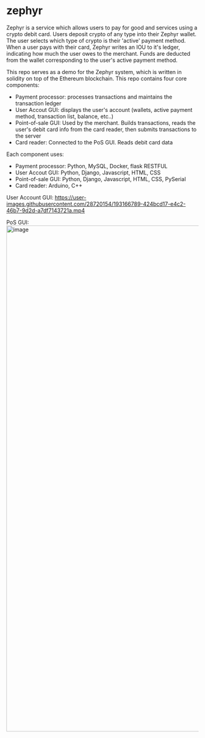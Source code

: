 # zephyr
Zephyr is a service which allows users to pay for good and services using a crypto debit card. Users deposit crypto of any type into their Zephyr wallet. The user selects which type of crypto is their 'active' payment method. When a user pays with their card, Zephyr writes an IOU to it's ledger, indicating how much the user owes to the merchant. Funds are deducted from the wallet corresponding to the user's active payment method.

This repo serves as a demo for the Zephyr system, which is written in solidity on top of the Ethereum blockchain.
This repo contains four core components:
- Payment processor: processes transactions and maintains the transaction ledger 
- User Accout GUI: displays the user's account (wallets, active payment method, transaction list, balance, etc..)
- Point-of-sale GUI: Used by the merchant. Builds transactions, reads the user's debit card info from the card reader, then submits transactions to the server
- Card reader: Connected to the PoS GUI. Reads debit card data

Each component uses:
- Payment processor: Python, MySQL, Docker, flask RESTFUL
- User Accout GUI: Python, Django, Javascript, HTML, CSS
- Point-of-sale GUI: Python, Django, Javascript, HTML, CSS, PySerial
- Card reader: Arduino, C++

User Account GUI:
https://user-images.githubusercontent.com/28720154/193166789-424bcd17-e4c2-46b7-9d2d-a7df7143721a.mp4

PoS GUI:
<img width="1323" alt="image" src="https://user-images.githubusercontent.com/28720154/193166579-f71db018-459e-49de-9e47-42beb34b3e3f.png">
